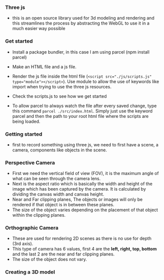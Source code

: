 ### Three js
- this is an open source library used for 3d modeling and rendering and this streamlines the process by abstracting the WebGL to 
    use it in a much easier way possible

### Get started

- Install a package bundler, in this case I am using parcel (npm install parcel)

- Make an HTML file and a js file.

- Render the js file inside the html file (`<script src="./js/scripts.js" type="module"></script>`). Use module to allow the
    use of keywords like import when trying to use the three js resources.

- Check the scripts.js to see how we get started

- To allow parcel to always watch the file after every saved change, type this command `parcel ./src/index.html`. Simply just
    use the keyword parcel and then the path to your root html file where the scripts are being loaded.

### Getting started
- first to record something using three js, we need to first have a scene, a camera, components like objects in the scene.

### Perspective Camera
- First we need the vertical field of view (FOV), it is the maximum angle of what can be seen through the camera lens.
- Next is the aspect ratio which is basically the width and height of the image which has been captured by the camera.
    It is calculated by dividing the canvas width and canvas height.
- Near and Far clipping planes, The objects or images will only be rendered if that object is in between these planes.
- The size of the object varies depending on the placement of that object within the clipping planes.

### Orthographic Camera
- These are used for rendering 2D scenes as there is no use for depth (3rd axis).
- This type of camera has 6 values, first 4 are the **left, right, top, bottom** and the last 2 are the near and far clipping
    planes.
- The size of the object does not vary.

### Creating a 3D model 